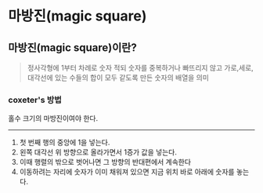 마방진(magic square)
========================


## 마방진(magic square)이란? 
>정사각형에 1부터 차례로 숫자 적되 숫자를 중복하거나 빠뜨리지 않고 가로,세로, 대각선에 있는 수들의 합이 모두 같도록 만든 숫자의 배열을 의미

### coxeter's 방법
홀수 크기의 마방진이여야 한다.
***
1. 첫 번째 행의 중앙에 1을 넣는다.
2. 왼쪽 대각선 위 방향으로 올라가면서 1증가 값을 넣는다.
3. 이때 행렬의 밖으로 벗어나면 그 방향의 반대편에서 계속한다
4. 이동하려는 자리에 숫자가 이미 채워져 있으면 지금 위치 바로 아래에 숫자를 놓는다.
